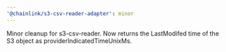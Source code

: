 ```yaml
---
'@chainlink/s3-csv-reader-adapter': minor
---
```


Minor cleanup for s3-csv-reader. Now returns the LastModifed time of the S3 object as providerIndicatedTimeUnixMs.
